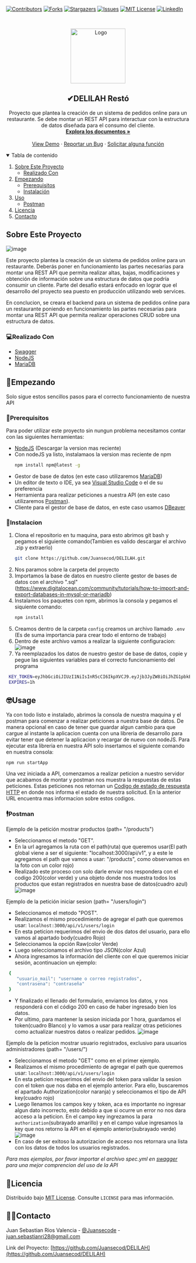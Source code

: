 [![Contributors][contributors-shield]][contributors-url]
[![Forks][forks-shield]][forks-url]
[![Stargazers][stars-shield]][stars-url]
[![Issues][issues-shield]][issues-url]
[![MIT License][license-shield]][license-url]
[![LinkedIn][linkedin-shield]][linkedin-url]


<!-- PROJECT LOGO -->
<br />
<p align="center">
  <a href="https://github.com/Juansecod/DELILAH">
    <img src="https://blog.acamica.com/content/images/2020/12/Logo_Redes--Custom-.png" alt="Logo" width="150" height="150">
  </a>

  <h2 align="center">✔DELILAH Restó</h2>

  <p align="center">
    Proyecto que plantea la creación de un sistema de pedidos online para un restaurante. Se debe montar un REST API para interactuar con la estructura de datos diseñada para el consumo del cliente.
    <br />
    <a href="https://github.com/Juansecod/DELILAH"><strong>Explora los documentos »</strong></a>
    <br />
    <br />
    <a href="https://github.com/Juansecod/DELILAH">View Demo</a>
    ·
    <a href="https://github.com/Juansecod/DELILAH/issues">Reportar un Bug</a>
    ·
    <a href="https://github.com/Juansecod/DELILAH/issues">Solicitar alguna función</a>
  </p>
</p>


<!-- TABLA DE CONTENIDO -->
<details open="open">
  <summary>Tabla de contenido</summary>
  <ol>
    <li>
      <a href="#sobre-este-proyecto">Sobre Este Proyecto</a>
      <ul>
        <li><a href="#realizado-con">Realizado Con</a></li>
      </ul>
    </li>
    <li>
      <a href="#empezando">Empezando</a>
      <ul>
        <li><a href="#prerequisitos">Prerequisitos</a></li>
        <li><a href="#instalacion">Instalación</a></li>
      </ul>
    </li>
    <li><a href="#usage">Uso</a>
      <ul>
        <li><a href="#postman">Postman</a></li>
      </ul>
    </li>
    <li><a href="#licencia">Licencia</a></li>
    <li><a href="#contacto">Contacto</a></li>
  </ol>
</details>



<!-- sobre este proyecto -->
## Sobre Este Proyecto

![image](https://user-images.githubusercontent.com/62673626/126071839-c7cae8f8-4a99-412e-90a7-3cb5c18d158b.png)

Este proyecto plantea la creación de un sistema de pedidos online para un restaurante. Deberás poner en funcionamiento las partes necesarias para montar una REST API que permita realizar altas, bajas, modificaciones y obtención de información sobre una estructura de datos que podría consumir un cliente. Parte del desafío estará enfocado en lograr que el desarrollo del proyecto sea puesto en producción utilizando web services.

En conclucion, se creara el backend para un sistema de pedidos online para un restaurante poniendo en funcionamiento las partes necesarias para montar una REST API que permita realizar operaciones CRUD sobre una estructura de datos.

### 💻Realizado Con

* [Swagger](editor.swagger.io)
* [NodeJS](https://nodejs.org/es/)
* [MariaDB](https://www.mariadbtutorial.com/getting-started/install-mariadb/)



<!-- GETTING STARTED -->
## 🥳Empezando

Solo sigue estos sencillos pasos para el correcto funcionamiento de nuestra API

### 🤔Prerequisitos

Para poder utilizar este proyecto sin nungun problema necesitamos contar con las siguientes herramientas:
* [NodeJS](https://nodejs.org/es/) (Descargar la version mas reciente)
* Con nodeJS ya listo, instalamaos la version mas reciente de npm
  ```sh
  npm install npm@latest -g
  ```
 * Gestor de base de datos (en este caso utilizaremos [MariaDB](https://www.mariadbtutorial.com/getting-started/install-mariadb/))
 * Un editor de texto o IDE, ya sea [Visual Studio Code](https://code.visualstudio.com/download) o el de su preferencia
 * Herramienta para realizar peticiones a nuestra API (en este caso utilizaremos [Postman](https://learning.postman.com/docs/getting-started/installation-and-updates/)).
 * Cliente para el gestor de base de datos, en este caso usamos [DBeaver](https://dbeaver.io/download/)

### 🤯Instalacion

1. Clona el repositorio en tu maquina, para esto abrimos git bash y pegamos el siguiente comando(Tambien es valido descargar el archivo .zip y extraerlo)
   ```sh
   git clone https://github.com/Juansecod/DELILAH.git
   ```
2. Nos paramos sobre la carpeta del proyecto
3. Importamos la base de datos en nuestro cliente gestor de bases de datos con el archivo ".sql" (https://www.digitalocean.com/community/tutorials/how-to-import-and-export-databases-in-mysql-or-mariadb)
4. Instalamos los paquetes con npm, abrimos la consola y pegamos el siquiente comando:
   ```sh
   npm install
4. Creamos dentro de la carpeta `config` creamos un archivo llamado `.env` (Es de suma importancia para crear todo el entorno de trabajo)
5. Dentro de este archivo vamos a realizar la siguiente configuracion:
    ![image](https://user-images.githubusercontent.com/62673626/126071471-237bc31c-90fc-4588-9593-8d8ee7c82e03.png)
6. Ya reemplazados los datos de nuestro gestor de base de datos, copie y pegue las siguientes variables para el correcto funcionamiento del programa
  ```sh
   KEY_TOKEN=eyJhbGciOiJIUzI1NiIsInR5cCI6IkpXVCJ9.eyJjb3JyZW8iOiJhZG1pbkBhZG1pbi5jb20iLCJ0aXBvX3VzdWFyaW8iOjIsImlhdCI6MTYyNTcxNzkyMCwiZXhwIjoxNjI1NzIxNTIwfQ.pGpfCH-dZbxmrjstZn7MMD6dmE_RBcdsz4_M0bktXfk
   EXPIRES=1h
   ```


<!-- USAGE EXAMPLES -->
## 🤓Usage
Ya con todo listo e instalado, abrimos la consola de nuestra maquina y el postman para comenzar a realizar peticiones a nuestra base de datos.
De manera opcional en caso de tener que guardar algun cambio para que cargue al instante la aplicacion cuenta con una libreria de desarrollo para evitar tener que detener la 
aplicacion y recargar de nuevo con nodeJS. Para ejecutar esta libreria en nuestra API solo insertamos el siguiente comando en nuestra consola:
  ``` sh
  npm run startApp
  ```
Una vez iniciada a API, comenzamos a realizar peticion a nuestro servidor que acabamos de montar y postman nos muestra la respuestas de estas peticiones. Estas peticiones nos retornan un [Codigo de estado de respuesta HTTP](https://developer.mozilla.org/es/docs/Web/HTTP/Status) en donde nos informa el estado de nuestra solicitud. En la anterior URL encuentra mas informacion sobre estos codigos. 

### 🕴Postman
Ejemplo de la petición mostrar productos (path= "/products")
  - Seleccionamos el metodo "GET".
  - En la url agregamos la ruta con el path(ruta) que queremos usar(El path global viene a ser el siguiente: "localhost:3000/api/v1", y a este le agregamos el path que vamos a usar: "/products", como observamos en la foto con un color rojo)
  - Realizado este proceso con solo darle enviar nos respondera con el codigo 200(color verde) y una objeto donde nos muestra todos los productos que estan registrados en nuestra base de datos(cuadro azul)
![image](https://user-images.githubusercontent.com/62673626/126074943-fd6a9a50-aa6a-4994-b3ed-c83be358f54a.png)

Ejemplo de la petición iniciar sesion (path= "/users/login")
  - Seleccionamos el metodo "POST".
  - Realizamos el mismo procedimiento de agregar el path que queremos usar: `localhost:3000/api/v1/users/login`
  - En esta peticion requerimos del envio de dos datos del usuario, para ello vamos al apartado body(cuadro Rojo)
  - Seleccionamos la opción Raw(color Verde)
  - Luego seleccionamos el archivo tipo JSON(color Azul)
  - Ahora ingresamos la información del cliente con el que queremos iniciar sesión, acontinuacion un ejemplo:
  ```sh 
   {
      "usuario_mail": "username o correo registrados",
      "contrasena": "contraseña"
   }
   ```
  - Y finalizado el llenado del formulario, enviamos los datos, y nos  responderá con el código 200 en caso de haber ingresado bien los datos.
  - Por ultimo, para mantener la sesion iniciada por 1 hora, guardamos el token(cuadro Blanco) y lo vamos a usar para realizar otras peticiones como actualizar nuestros datos o realizar pedidos.
![image](https://user-images.githubusercontent.com/62673626/126075493-f7df96b4-7ec3-4032-beff-ed26c8474aff.png)

Ejemplo de la peticion mostrar usuario registrados, exclusivo para usuarios administradores (path= "/users/")
  - Seleccionamos el metodo "GET" como en el primer ejemplo.
  - Realizamos el mismo procedimiento de agregar el path que queremos usar: `localhost:3000/api/v1/users/login`
  - En esta peticion requerimos del envio del token para validar la sesion con el token que nos daba en el ejemplo anterior. Para ello, buscaremos el apartado Authorization(color naranja) y seleccionamos el tipo de API key(cuadro rojo)
  - Luego llenamos los campos key y token, aca es importante no ingresar algun dato incorrecto, esto debido a que si ocurre un error no nos dara acceso a la peticion. En el campo key ingrezamos la para `authorization`(subrayado amarillo) y en el campo value ingresamos la key que nos retorno la API en el ejemplo anterior(subrayado verde)
  ![image](https://user-images.githubusercontent.com/62673626/126094597-403d6da1-3bbe-4781-b9b7-03cb440f4611.png)
  - En caso de ser exitoso la autorizacion de acceso nos retornara una lista con los datos de todos los usuarios registrados.

_Para mas ejemplos, por favor importar el archivo spec.yml en [swagger](https://editor.swagger.io) para una mejor comprencion del uso de la API_


<!-- LICENCIA -->
## 🧾Licencia

Distribuido bajo [MIT License](https://choosealicense.com/licenses/mit/). Consulte `LICENSE` para mas información.



<!-- Contacto -->
## 👨‍💻Contacto

Juan Sebastian Rios Valencia - [@Juansecode](https://www.linkedin.com/in/juansecode) - juan.sebastianri28@gmail.com

Link del Proyecto: [https://github.com/Juansecod/DELILAH](https://github.com/Juansecod/DELILAH)







<!-- MARKDOWN LINKS & IMAGES -->
<!-- https://www.markdownguide.org/basic-syntax/#reference-style-links -->
[contributors-shield]: https://img.shields.io/github/contributors/Juansecod/DELILAH.svg?style=for-the-badge
[contributors-url]: https://github.com/Juansecod/DELILAH/graphs/contributors
[forks-shield]: https://img.shields.io/github/forks/Juansecod/DELILAH.svg?style=for-the-badge
[forks-url]: https://github.com/Juansecod/DELILAH/network/members
[stars-shield]: https://img.shields.io/github/stars/Juansecod/DELILAH.svg?style=for-the-badge
[stars-url]: https://github.com/Juansecod/DELILAH/stargazers
[issues-shield]: https://img.shields.io/github/issues/Juansecod/DELILAH.svg?style=for-the-badge
[issues-url]: https://github.com/Juansecod/DELILAH/issues
[license-shield]: https://img.shields.io/github/license/Juansecod/DELILAH.svg?style=for-the-badge
[license-url]: https://github.com/Juansecod/DELILAH/blob/main/LICENSE
[linkedin-shield]: https://img.shields.io/badge/-LinkedIn-black.svg?style=for-the-badge&logo=linkedin&colorB=555
[linkedin-url]: https://linkedin.com/in/Juansecode
